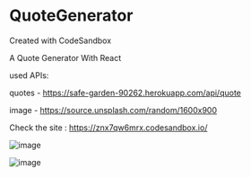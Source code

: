 # QuoteGenerator
Created with CodeSandbox

A Quote Generator With React

used APIs:

quotes - https://safe-garden-90262.herokuapp.com/api/quote

image - https://source.unsplash.com/random/1600x900

Check the site :
https://znx7qw6mrx.codesandbox.io/


![image](https://user-images.githubusercontent.com/40786714/47264920-54a04d80-d528-11e8-804e-8edaf9667359.png)


![image](https://user-images.githubusercontent.com/40786714/47259074-46611b80-d4ad-11e8-94f0-6b1cf5451cbf.png)

